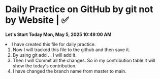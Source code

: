 # Daily Practice on GitHub by git not by Website | ✅
**Let's Start Today Mon, May  5, 2025 10:49:00 AM**<br>
<li> I have created this file for daily practice. 

1. Now I will tracked this file to the github and then save it.
2. By using git add . . I will add it. 
3. Then I will Commit all the changes. So in my contribution table it will show the today's contribution.
 4. I have changed the branch name from master to main.
 <!-- 5. Yesterday I have merged all the branch. I have created two branch master that is default and other one is main ok. -->